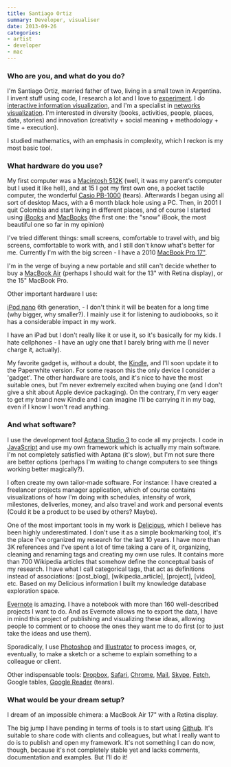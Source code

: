 ```yaml
---
title: Santiago Ortiz
summary: Developer, visualiser
date: 2013-09-26
categories:
- artist
- developer
- mac
---
```


### Who are you, and what do you do?

I'm Santiago Ortiz, married father of two, living in a small town in Argentina. I invent stuff using code, I research a lot and I love to [experiment](http://moebio.com/research/sevensets/ "Santiago's seven sets of Venn diagrams."). I do [interactive information visualization](http://moebio.com/ "Santiago's website."), and I'm a specialist in [networks visualization](http://moebio.com/newk/twitter/ "Santiago's Twitter employee conversations graph."). I'm interested in diversity (books, activities, people, places, data, stories) and innovation (creativity + social meaning + methodology + time + execution).

I studied mathematics, with an emphasis in complexity, which I reckon is my most basic tool.

### What hardware do you use?

My first computer was a [Macintosh 512K][macintosh-512k] (well, it was my parent's computer but I used it like hell), and at 15 I got my first own one, a pocket tactile computer, the wonderful [Casio PB-1000][pb-1000] (tears). Afterwards I began using all sort of desktop Macs, with a 6 month black hole using a PC. Then, in 2001 I quit Colombia and start living in different places, and of course I  started using [iBooks][ibook] and [MacBooks][macbook] (the first one: the "snow" iBook, the most beautiful one so far in my opinion)

I've tried different things: small screens, comfortable to travel with, and big screens, comfortable to work with, and I still don't know what's better for me. Currently I'm with the big screen - I have a 2010 [MacBook Pro 17"][macbook-pro]. 

I'm in the verge of buying a new portable and still can't decide whether to buy a [MacBook Air][macbook-air] (perhaps I should wait for the 13" with Retina display), or the 15" MacBook Pro.

Other important hardware I use: 

[iPod nano][ipod-nano] 6th generation, - I don't think it will be beaten for a long time (why bigger, why smaller?). I mainly use it for listening to audiobooks, so it has a considerable impact in my work.

I have an iPad but I don't really like it or use it, so it's basically for my kids. I hate cellphones - I have an ugly one that I barely bring with me (I never charge it, actually).

My favorite gadget is, without a doubt, the [Kindle][], and I'll soon update it to the Paperwhite version. For some reason this the only device I consider a 'gadget'. The other hardware are tools, and it's nice to have the most suitable ones, but I'm never extremely excited when buying one (and I don't give a shit about Apple device packaging). On the contrary, I'm very eager to get my brand new Kindle and I can imagine I'll be carrying it in my bag, even if I know I won't read anything.

### And what software?

I use the development tool [Aptana Studio 3][studio-3] to code all my projects. I code in [JavaScript][] and use my own framework which is actually my main software. I'm not completely satisfied with Aptana (it's slow), but I'm not sure there are better options (perhaps I'm waiting to change computers to see things working better magically?). 

I often create my own tailor-made software. For instance: I have created a freelancer projects manager application, which of course contains visualizations of how I'm doing with schedules, intensity of work, milestones, deliveries, money, and also travel and work and personal events (Could it be a product to be used by others? Maybe).

One of the most important tools in my work is [Delicious][], which I believe has been highly underestimated. I don't use it as a simple bookmarking tool, it's the place I've organized my research for the last 10 years. I have more than 3K references and I've spent a lot of time taking a care of it, organizing, cleaning and renaming tags and creating my own use rules. It contains more than 700 Wikipedia articles that somehow define the conceptual basis of my research. I have what I call categorical tags, that act as definitions instead of associations: \[post_blog\], \[wikipedia_article\], \[project\], \[video\], etc. Based on my Delicious information I built my knowledge database exploration space.

[Evernote][] is amazing. I have a notebook with more than 160 well-described projects I want to do. And as Evernote allows me to export the data, I have in mind this project of publishing and visualizing these ideas, allowing people to comment or to choose the ones they want me to do first (or to just take the ideas and use them).

Sporadically, I use [Photoshop][] and [Illustrator][] to process images, or, eventually, to make a sketch or a scheme to explain something to a colleague or client.

Other indispensable tools: [Dropbox][], [Safari][], [Chrome][], [Mail][], [Skype][], [Fetch][], Google tables, [Google Reader][google-reader] (tears).

### What would be your dream setup?

I dream of an impossible chimera: a MacBook Air 17" with a Retina display.

The big jump I have pending in terms of tools is to start using [Github][]. It's suitable to share code with clients and colleagues, but what I really want to do is to publish and open my framework. It's not something I can do now, though, because it's not completely stable yet and lacks comments, documentation and examples. But I'll do it!

[chrome]: https://www.google.com/intl/en/chrome/browser/ "A WebKit-based browser, where each tab runs in its own thread."
[delicious]: https://del.icio.us/ "A web service for storing and sharing bookmarks."
[dropbox]: https://www.dropbox.com/ "Online syncing and storage."
[evernote]: https://evernote.com/ "Online software for capturing notes."
[fetch]: https://fetchsoftworks.com/ "An FTP/SFTP client for Mac OS X."
[github]: https://github.com/ "A Git code repository service."
[google-reader]: https://en.wikipedia.org/wiki/Google_Reader "A web-based feed reader."
[ibook]: https://en.wikipedia.org/wiki/IBook "A laptop."
[illustrator]: https://www.adobe.com/products/illustrator.html "A vector graphics editor."
[ipod-nano]: https://www.apple.com/ipod-nano/ "A small music player."
[javascript]: https://en.wikipedia.org/wiki/JavaScript "An interpreted scripting language."
[kindle]: https://www.amazon.com/Kindle-Ereader-ebook-reader/dp/B007HCCNJU "A digital book reader."
[macbook-air]: https://www.apple.com/macbook-air/ "A very thin laptop."
[macbook-pro]: https://www.apple.com/macbook-pro/ "A laptop."
[macbook]: https://en.wikipedia.org/wiki/MacBook "A laptop."
[macintosh-512k]: https://en.wikipedia.org/wiki/Macintosh_512K "A desktop computer."
[mail]: https://en.wikipedia.org/wiki/Mail_(application) "The default Mac OS X mail client."
[pb-1000]: https://en.wikipedia.org/wiki/Casio_PB-1000 "A hand-held computer from the 80's."
[photoshop]: https://www.adobe.com/products/photoshop.html "A bitmap image editor."
[safari]: https://www.apple.com/safari/ "A fast web browser."
[skype]: https://www.skype.com/en/ "Voice and video chat software."
[studio-3]: http://www.aptana.com/products/studio3.html "A web development IDE."
